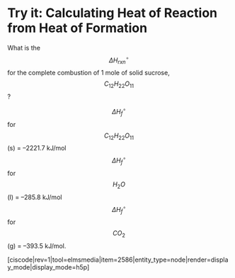 # Try it: Calculating Heat of Reaction from Heat of Formation

What is the $$\Delta H ^{\circ} _{rxn}$$ for the complete combustion of 1 mole of solid sucrose, $$C_{12}H_{22}O_{11}$$? 

$$\Delta H ^{\circ} _f$$ for $$C_{12}H_{22}O_{11}$$(s) = –2221.7 kJ/mol
$$\Delta H ^{\circ} _f$$ for $$H_2O$$(l) = –285.8 kJ/mol
$$\Delta H ^{\circ} _f$$ for $$CO_2$$(g) = –393.5 kJ/mol.  

[ciscode|rev=1|tool=elmsmedia|item=2586|entity_type=node|render=display_mode|display_mode=h5p]